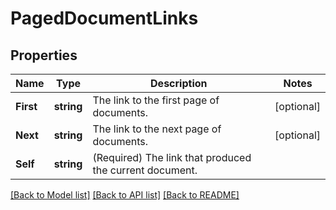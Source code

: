 # PagedDocumentLinks

## Properties

Name | Type | Description | Notes
------------ | ------------- | ------------- | -------------
**First** | **string** | The link to the first page of documents. | [optional] 
**Next** | **string** | The link to the next page of documents. | [optional] 
**Self** | **string** | (Required) The link that produced the current document. | 

[[Back to Model list]](../README.md#documentation-for-models) [[Back to API list]](../README.md#documentation-for-api-endpoints) [[Back to README]](../README.md)


